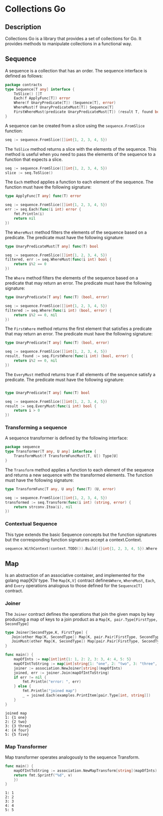 # Collections Go

## Description
Collections Go is a library that provides a set of collections for Go.
It provides methods to manipulate collections in a functional way.

## Sequence
A sequence is a collection that has an order.
The sequence interface is defined as follows:

```go
package contracts
type Sequence[T any] interface {
	ToSlice() []T
	Each(f ApplyFunc[T]) error
	Where(f UnaryPredicate[T]) (Sequence[T], error)
	WhereMust(f UnaryPredicateMust[T]) Sequence[T]
	FirstWhereMust(predicate UnaryPredicateMust[T]) (result T, found bool)
}
```

A sequence can be created from a slice using the `sequence.FromSlice` function:

```go
seq := sequence.FromSlice([]int{1, 2, 3, 4, 5})
```


The `ToSlice` method returns a slice with the elements of the sequence. This method is useful when you need to pass the elements of the sequence to a function that expects a slice.

```go
seq := sequence.FromSlice([]int{1, 2, 3, 4, 5})
slice := seq.ToSlice()
```

The `Each` method applies a function to each element of the sequence. The function must have the following signature:

```go  
type ApplyFunc[T any] func(T) error
```

```go
seq := sequence.FromSlice([]int{1, 2, 3, 4, 5})
err := seq.Each(func(i int) error {
    fmt.Println(i)
    return nil
})
```


The `WhereMust` method filters the elements of the sequence based on a predicate. The predicate must have the following signature:

```go
type UnaryPredicateMust[T any] func(T) bool
```

```go
seq := sequence.FromSlice([]int{1, 2, 3, 4, 5})
filtered, err := seq.WhereMust(func(i int) bool {
    return i%2 == 0
})
```

The `Where` method filters the elements of the sequence based on a predicate that may return an error. The predicate must have the following signature:

```go
type UnaryPredicate[T any] func(T) (bool, error)
```

```go
seq := sequence.FromSlice([]int{1, 2, 3, 4, 5})
filtered := seq.Where(func(i int) (bool, error) {
    return i%2 == 0, nil
})
```

The `FirstWhere` method returns the first element that satisfies a predicate that may return an error. The predicate must have the following signature:

```go
type UnaryPredicate[T any] func(T) (bool, error)
```

```go
seq := sequence.FromSlice([]int{1, 2, 3, 4, 5})
result, found := seq.FirstWhere(func(i int) (bool, error) {
    return i%2 == 0, nil
})
```

The `EveryMust` method returns true if all elements of the sequence satisfy a predicate. The predicate must have the following signature:

```go

type UnaryPredicate[T any] func(T) bool
```

```go
seq := sequence.FromSlice([]int{1, 2, 3, 4, 5})
result := seq.EveryMust(func(i int) bool {
    return i > 0
})
```

### Transforming a sequence
A sequence transformer is defined by the following interface:

```go
package sequence
type Transformer[T any, U any] interface {
	TransformMust(f TransformFuncMust[T, U]) Type[U]
}
```

The `Transform` method applies a function to each element of the sequence and returns a new sequence with the transformed elements. The function must have the following signature:

```go
type TransformFunc[T any, U any] func(T) (U, error)
```

```go
seq := sequence.FromSlice([]int{1, 2, 3, 4, 5})
transformed := seq.Transform(func(i int) (string, error) {
    return strconv.Itoa(i), nil
})
```

### Contextual Sequence 

This type extends the basic Sequence concepts but the function signatures but the corresponding function signatures accept a context.Context.

```go
sequence.WithContext(context.TODO()).Build({}int{1, 2, 3, 4, 5}).Where(func (ctx context.Context, i int) (bool, error){return i%2, nil })
```
## Map
Is an abstraction of an associative container, and implemented for the golang map[K]V type. The `Map[K,V]` contract defines`Where`, `WhereMust`,
`Each`, and `Every` operations analogous to those defined for the `Sequence[T]` contract.

### Joiner
The `Joiner` contract defines the operations that join the given maps by key producing a map of keys to a join product as a `Map[K, pair.Type[FirstType, SecondType]`

```go
type Joiner[SecondType,K, FirstType] {
   Join(other Map[K, SecondType]) Map[K, pair.Pair[FirstType, SecondType]], error
   JoinMust(other Map[K, SecondType]) Map[pair.Pair[FirstType, SecondType]]
}
```

```go
func main() {
	mapOfInts := map[int]int{1: 1, 2: 2, 3: 3, 4: 4, 5: 5}
	mapOfIntToString := map[int]string{1: "one", 2: "two", 3: "three", 4: "four", 5: "five"}
    joiner := association.NewJoiner[string](mapOfInts)
	joined, err := joiner.Join(mapOfIntToString)
	if err != nil {
		fmt.Println("error: ", err)
	} else {
		fmt.Println("joined map")
		_ = joined.Each(examples.PrintItem[pair.Type[int, string]])
	}
}
   ```

```plain
joined map
1: {1 one}
2: {2 two}
3: {3 three}
4: {4 four}
5: {5 five}
```

### Map Transformer

Map transformer operates analogously to the sequence Transform.

```go
func main() {
    mapOfIntToString := association.NewMapTransform[string](mapOfInts).TransformMust(func(v int) string {
    return fmt.Sprintf("%d", v)
    })
}
```

```plain
1: 1
2: 2
3: 3
4: 4
5: 5
```
